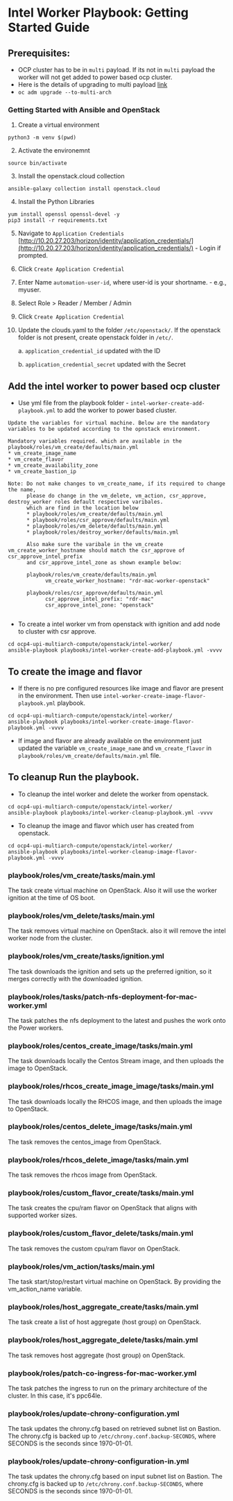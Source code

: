 # Intel Worker Playbook: Getting Started Guide

## Prerequisites:
* OCP cluster has to be in `multi` payload. If its not in `multi` payload the worker will not get added to power based ocp cluster.
* Here is the details of upgrading to multi payload [link](https://docs.openshift.com/container-platform/4.15/updating/updating_a_cluster/migrating-to-multi-payload.html#migrating-to-multi-payload)
* ```oc adm upgrade --to-multi-arch```

### Getting Started with Ansible and OpenStack

1. Create a virtual environment

```
python3 -m venv $(pwd)
```

2. Activate the environemnt

```
source bin/activate
```

3. Install the openstack.cloud collection

```
ansible-galaxy collection install openstack.cloud
```

4. Install the Python Libraries

```
yum install openssl openssl-devel -y
pip3 install -r requirements.txt
```

5. Navigate to `Application Credentials` [http://10.20.27.203/horizon/identity/application_credentials/](http://10.20.27.203/horizon/identity/application_credentials/) - Login if prompted.

6. Click `Create Application Credential`

7. Enter Name `automation-user-id`, where user-id is your shortname. - e.g., myuser.

8. Select Role > Reader / Member / Admin

9. Click `Create Application Credential`

10. Update the clouds.yaml to the folder `/etc/openstack/`. If the openstack folder is not present, create openstack folder in `/etc/`. 

    a. `application_credential_id` updated with the ID

    b. `application_credential_secret` updated with the Secret


## Add the intel worker to power based ocp cluster 

* Use yml file from the playbook folder - `intel-worker-create-add-playbook.yml` to add the worker to power based cluster.

``` Note: 
Update the variables for virtual machine. Below are the mandatory variables to be updated according to the opnstack environment.

Mandatory variables required. which are available in the playbook/roles/vm_create/defaults/main.yml
* vm_create_image_name 
* vm_create_flavor
* vm_create_availability_zone
* vm_create_bastion_ip

Note: Do not make changes to vm_create_name, if its required to change the name,
      please do change in the vm_delete, vm_action, csr_approve, destroy_worker roles default respective varibales.
      which are find in the location below
      * playbook/roles/vm_create/defaults/main.yml
      * playbook/roles/csr_approve/defaults/main.yml
      * playbook/roles/vm_delete/defaults/main.yml
      * playbook/roles/destroy_worker/defaults/main.yml

      Also make sure the varibale in the vm_create vm_create_worker_hostname should match the csr_approve of csr_approve_intel_prefix
      and csr_approve_intel_zone as shown example below: 

      playbook/roles/vm_create/defaults/main.yml
            vm_create_worker_hostname: "rdr-mac-worker-openstack"

      playbook/roles/csr_approve/defaults/main.yml
            csr_approve_intel_prefix: "rdr-mac"
            csr_approve_intel_zone: "openstack"
      
```

* To create a intel worker vm from openstack with ignition and add node to cluster with csr approve.
```
cd ocp4-upi-multiarch-compute/openstack/intel-worker/
ansible-playbook playbooks/intel-worker-create-add-playbook.yml -vvvv
```

## To create the image and flavor 

* If there is no pre configured resources like image and flavor are present in the environment.
  Then use `intel-worker-create-image-flavor-playbook.yml` playbook.  
```
cd ocp4-upi-multiarch-compute/openstack/intel-worker/
ansible-playbook playbooks/intel-worker-create-image-flavor-playbook.yml -vvvv
```      

* If image and flavor are already available on the environment just updated the variable `vm_create_image_name` and `vm_create_flavor` in   `playbook/roles/vm_create/defaults/main.yml` file.
   

## To cleanup Run the playbook.

* To cleanup the intel worker and delete the worker from openstack.
```
cd ocp4-upi-multiarch-compute/openstack/intel-worker/
ansible-playbook playbooks/intel-worker-cleanup-playbook.yml -vvvv
```

* To cleanup the image and flavor which user has created from openstack.
  
```
cd ocp4-upi-multiarch-compute/openstack/intel-worker/
ansible-playbook playbooks/intel-worker-cleanup-image-flavor-playbook.yml -vvvv
```


### playbook/roles/vm_create/tasks/main.yml

The task create virtual machine on OpenStack. Also it will use the worker ignition at the time of OS boot. 

### playbook/roles/vm_delete/tasks/main.yml

The task removes virtual machine on OpenStack. also it will remove the intel worker node from the cluster.

### playbook/roles/vm_create/tasks/ignition.yml

The task downloads the ignition and sets up the preferred ignition, so it merges correctly with the downloaded ignition.

### playbook/roles/tasks/patch-nfs-deployment-for-mac-worker.yml

The task patches the nfs deployment to the latest and pushes the work onto the Power workers.

### playbook/roles/centos_create_image/tasks/main.yml

The task downloads locally the Centos Stream image, and then uploads the image to OpenStack.

### playbook/roles/rhcos_create_image_image/tasks/main.yml

The task downloads locally the RHCOS image, and then uploads the image to OpenStack.

### playbook/roles/centos_delete_image/tasks/main.yml

The task removes the centos_image from OpenStack.

### playbook/roles/rhcos_delete_image/tasks/main.yml

The task removes the rhcos image from OpenStack.

### playbook/roles/custom_flavor_create/tasks/main.yml

The task creates the cpu/ram flavor on OpenStack that aligns with supported worker sizes.

### playbook/roles/custom_flavor_delete/tasks/main.yml

The task removes the custom cpu/ram flavor on OpenStack.

### playbook/roles/vm_action/tasks/main.yml

The task start/stop/restart virtual machine on OpenStack. By providing the vm_action_name variable.

### playbook/roles/host_aggregate_create/tasks/main.yml

The task create a list of host aggregate (host group) on OpenStack.

### playbook/roles/host_aggregate_delete/tasks/main.yml

The task removes host aggregate (host group) on OpenStack.

### playbook/roles/patch-co-ingress-for-mac-worker.yml

The task patches the ingress to run on the primary architecture of the cluster. In this case, it's ppc64le.

### playbook/roles/update-chrony-configuration.yml

The task updates the chrony.cfg based on retrieved subnet list on Bastion.
The chrony.cfg is backed up to `/etc/chrony.conf.backup-SECONDS`, where SECONDS is the seconds since 1970-01-01.

### playbook/roles/update-chrony-configuration-in.yml

The task updates the chrony.cfg based on input subnet list on Bastion.
The chrony.cfg is backed up to `/etc/chrony.conf.backup-SECONDS`, where SECONDS is the seconds since 1970-01-01.
